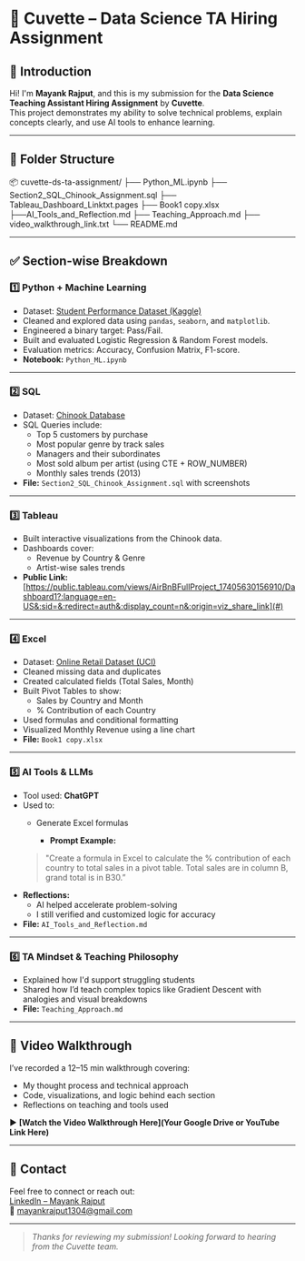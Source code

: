 # 🧠 Cuvette – Data Science TA Hiring Assignment

## 👋 Introduction
Hi! I'm **Mayank Rajput**, and this is my submission for the **Data Science Teaching Assistant Hiring Assignment** by **Cuvette**.  
This project demonstrates my ability to solve technical problems, explain concepts clearly, and use AI tools to enhance learning.

---

## 📁 Folder Structure

📦 cuvette-ds-ta-assignment/ ├── Python_ML.ipynb ├── Section2_SQL_Chinook_Assignment.sql ├── Tableau_Dashboard_Linktxt.pages ├── Book1 copy.xlsx ├──AI_Tools_and_Reflection.md ├── Teaching_Approach.md ├── video_walkthrough_link.txt └── README.md


---

## ✅ Section-wise Breakdown

### 1️⃣ Python + Machine Learning
- Dataset: [Student Performance Dataset (Kaggle)](https://www.kaggle.com/datasets/spscientist/students-performance-in-exams)
- Cleaned and explored data using `pandas`, `seaborn`, and `matplotlib`.
- Engineered a binary target: Pass/Fail.
- Built and evaluated Logistic Regression & Random Forest models.
- Evaluation metrics: Accuracy, Confusion Matrix, F1-score.
- **Notebook:** `Python_ML.ipynb`

---

### 2️⃣ SQL
- Dataset: [Chinook Database](https://github.com/lerocha/chinook-database)
- SQL Queries include:
  - Top 5 customers by purchase
  - Most popular genre by track sales
  - Managers and their subordinates
  - Most sold album per artist (using CTE + ROW_NUMBER)
  - Monthly sales trends (2013)
- **File:** `Section2_SQL_Chinook_Assignment.sql` with screenshots

---

### 3️⃣ Tableau
- Built interactive visualizations from the Chinook data.
- Dashboards cover:
  - Revenue by Country & Genre
  - Artist-wise sales trends
- **Public Link:** [https://public.tableau.com/views/AirBnBFullProject_17405630156910/Dashboard1?:language=en-US&:sid=&:redirect=auth&:display_count=n&:origin=viz_share_link](#)

---

### 4️⃣ Excel
- Dataset: [Online Retail Dataset (UCI)](https://archive.ics.uci.edu/ml/datasets/online+retail)
- Cleaned missing data and duplicates
- Created calculated fields (Total Sales, Month)
- Built Pivot Tables to show:
  - Sales by Country and Month
  - % Contribution of each Country
- Used formulas and conditional formatting
- Visualized Monthly Revenue using a line chart
- **File:** `Book1 copy.xlsx`

---

### 5️⃣ AI Tools & LLMs
- Tool used: **ChatGPT**
- Used to:
  - Generate Excel formulas

    - **Prompt Example:**
  > "Create a formula in Excel to calculate the % contribution of each country to total sales in a pivot table. Total sales are in column B, grand total is in B30.”
- **Reflections:**
  - AI helped accelerate problem-solving
  - I still verified and customized logic for accuracy
- **File:** `AI_Tools_and_Reflection.md`

---

### 6️⃣ TA Mindset & Teaching Philosophy
- Explained how I'd support struggling students
- Shared how I’d teach complex topics like Gradient Descent with analogies and visual breakdowns
- **File:** `Teaching_Approach.md`

---

## 🎥 Video Walkthrough

I’ve recorded a 12–15 min walkthrough covering:
- My thought process and technical approach
- Code, visualizations, and logic behind each section
- Reflections on teaching and tools used

▶️ **[Watch the Video Walkthrough Here](Your Google Drive or YouTube Link Here)**

---

## 🔗 Contact

Feel free to connect or reach out:  
[LinkedIn – Mayank Rajput](https://www.linkedin.com/in/mayankrajput01/)  
📧 mayankrajput1304@gmail.com

---

> *Thanks for reviewing my submission! Looking forward to hearing from the Cuvette team.*

